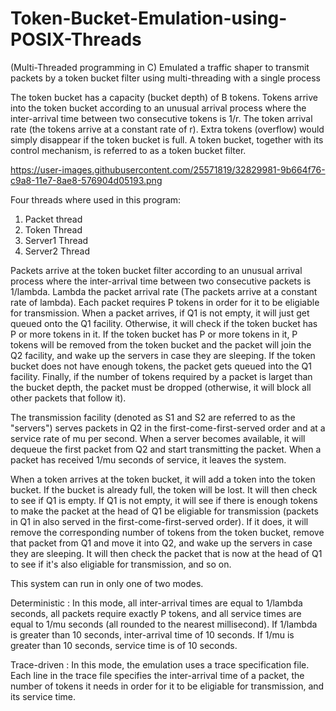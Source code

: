 # Token-Bucket-Emulation-using-POSIX-Threads
(Multi-Threaded programming in C)
Emulated a traffic shaper to transmit packets by a token bucket filter using multi-threading with a single process

The token bucket has a capacity (bucket depth) of B tokens. Tokens arrive into the token bucket according to an unusual arrival process where the inter-arrival time between two consecutive tokens is 1/r. The token arrival rate (the tokens arrive at a constant rate of r). Extra tokens (overflow) would simply disappear if the token bucket is full. A token bucket, together with its control mechanism, is referred to as a token bucket filter.

https://user-images.githubusercontent.com/25571819/32829981-9b664f76-c9a8-11e7-8ae8-576904d05193.png

Four threads where used in this program:
1. Packet thread
2. Token Thread
3. Server1 Thread
4. Server2 Thread

Packets arrive at the token bucket filter according to an unusual arrival process where the inter-arrival time between two consecutive packets is 1/lambda. Lambda the packet arrival rate (The packets arrive at a constant rate of lambda). Each packet requires P tokens in order for it to be eligiable for transmission. When a packet arrives, if Q1 is not empty, it will just get queued onto the Q1 facility. Otherwise, it will check if the token bucket has P or more tokens in it. If the token bucket has P or more tokens in it, P tokens will be removed from the token bucket and the packet will join the Q2 facility, and wake up the servers in case they are sleeping. If the token bucket does not have enough tokens, the packet gets queued into the Q1 facility. Finally, if the number of tokens required by a packet is larget than the bucket depth, the packet must be dropped (otherwise, it will block all other packets that follow it).

The transmission facility (denoted as S1 and S2 are referred to as the "servers") serves packets in Q2 in the first-come-first-served order and at a service rate of mu per second. When a server becomes available, it will dequeue the first packet from Q2 and start transmitting the packet. When a packet has received 1/mu seconds of service, it leaves the system.

When a token arrives at the token bucket, it will add a token into the token bucket. If the bucket is already full, the token will be lost. It will then check to see if Q1 is empty. If Q1 is not empty, it will see if there is enough tokens to make the packet at the head of Q1 be eligiable for transmission (packets in Q1 in also served in the first-come-first-served order). If it does, it will remove the corresponding number of tokens from the token bucket, remove that packet from Q1 and move it into Q2, and wake up the servers in case they are sleeping. It will then check the packet that is now at the head of Q1 to see if it's also eligiable for transmission, and so on.

This system can run in only one of two modes.

Deterministic	 : 	In this mode, all inter-arrival times are equal to 1/lambda seconds, all packets require exactly P tokens, and all service times are equal to 1/mu seconds (all rounded to the nearest millisecond). If 1/lambda is greater than 10 seconds, inter-arrival time of 10 seconds. If 1/mu is greater than 10 seconds, service time is of 10 seconds.
 
Trace-driven	 : 	In this mode, the emulation uses a trace specification file. Each line in the trace file specifies the inter-arrival time of a packet, the number of tokens it needs in order for it to be eligiable for transmission, and its service time.



